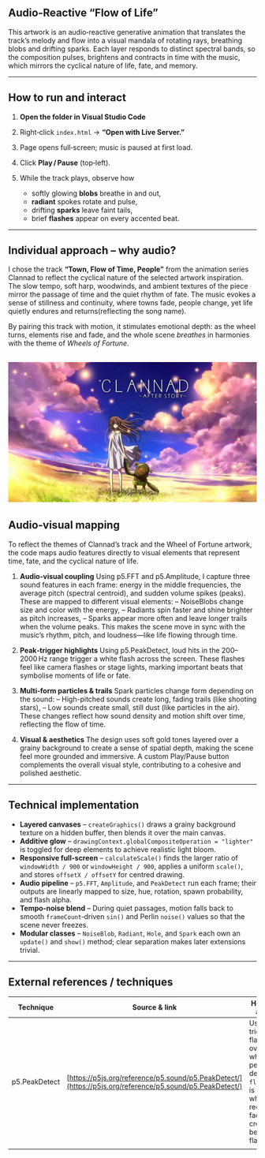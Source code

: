 ## Audio-Reactive “Flow of Life”

This artwork is an audio‑reactive generative animation that translates the track’s melody and flow into a visual mandala of rotating rays, breathing blobs and drifting sparks. Each layer responds to distinct spectral bands, so the composition pulses, brightens and contracts in time with the music, which mirrors the cyclical nature of life, fate, and memory.

---

## How to run and interact

1. **Open the folder in Visual Studio Code**
2. Right‑click `index.html` → **“Open with Live Server.”**
3. Page opens full‑screen; music is paused at first load.
4. Click **Play / Pause** (top‑left).
5. While the track plays, observe how

   * softly glowing **blobs** breathe in and out,
   * **radiant** spokes rotate and pulse,
   * drifting **sparks** leave faint tails,
   * brief **flashes** appear on every accented beat.


---

## Individual approach – why audio?

I chose the track **“Town, Flow of Time, People”** from the animation series Clannad to reflect the cyclical nature of the selected artwork inspiration. The slow tempo, soft harp, woodwinds, and ambient textures of the piece mirror the passage of time and the quiet rhythm of fate. The music evokes a sense of stillness and continuity, where towns fade, people change, yet life quietly endures and returns(reflecting the song name).

By pairing this track with motion, it stimulates emotional depth: as the wheel turns, elements rise and fade, and the whole scene *breathes* in harmonies with the theme of *Wheels of Fortune*.

![Town, Flow of Time, People - Clannad](assets/clannad.jpg)
---

## Audio‑visual mapping 
To reflect the themes of Clannad’s track and the Wheel of Fortune artwork, the code maps audio features directly to visual elements that represent time, fate, and the cyclical nature of life.

1. **Audio‑visual coupling** Using p5.FFT and p5.Amplitude, I capture three sound features in each frame: energy in the middle frequencies, the average pitch (spectral centroid), and sudden volume spikes (peaks). These are mapped to different visual elements:
– NoiseBlobs change size and color with the energy,
– Radiants spin faster and shine brighter as pitch increases,
– Sparks appear more often and leave longer trails when the volume peaks.
This makes the scene move in sync with the music’s rhythm, pitch, and loudness—like life flowing through time.

2. **Peak‑trigger highlights**  Using p5.PeakDetect, loud hits in the 200–2000 Hz range trigger a white flash across the screen. These flashes feel like camera flashes or stage lights, marking important beats that symbolise moments of life or fate.

3. **Multi‑form particles & trails**  Spark particles change form depending on the sound:
– High-pitched sounds create long, fading trails (like shooting stars),
– Low sounds create small, still dust (like particles in the air).
These changes reflect how sound density and motion shift over time, reflecting the flow of time.

4. **Visual & aesthetics**  The design uses soft gold tones layered over a grainy background to create a sense of spatial depth, making the scene feel more grounded and immersive. A custom Play/Pause button complements the overall visual style, contributing to a cohesive and polished aesthetic.

---

## Technical implementation

* **Layered canvases** – `createGraphics()` draws a grainy background texture on a hidden buffer, then blends it over the main canvas.
* **Additive glow** – `drawingContext.globalCompositeOperation = "lighter"` is toggled for deep elements to achieve realistic light bloom.
* **Responsive full‑screen** – `calculateScale()` finds the larger ratio of `windowWidth / 900` or `windowHeight / 900`, applies a uniform `scale()`, and stores `offsetX / offsetY` for centred drawing.
* **Audio pipeline** – `p5.FFT`, `Amplitude`, and `PeakDetect` run each frame; their outputs are linearly mapped to size, hue, rotation, spawn probability, and flash alpha.
* **Tempo‑noise blend** – During quiet passages, motion falls back to smooth `frameCount`‑driven `sin()` and Perlin `noise()` values so that the scene never freezes.
* **Modular classes** – `NoiseBlob`, `Radiant`, `Hole`, and `Spark` each own an `update()` and `show()` method; clear separation makes later extensions trivial.

---

## External references / techniques

| Technique     | Source & link                                                                                            | How it was adapted                                                                                                                          |   |
| ------------- | -------------------------------------------------------------------------------------------------------- | ------------------------------------------------------------------------------------------------------------------------------------------- | - |
| p5.PeakDetect | [https://p5js.org/reference/p5.sound/p5.PeakDetect/](https://p5js.org/reference/p5.sound/p5.PeakDetect/) | Used to trigger a flash overlay: when a peak is detected `flashAlpha` is set and a white rectangle fades out, creating beat‑synced flashes. |   |
|               |                                                                                                          |                                                                                                                                             |   |
